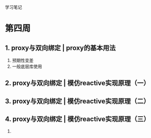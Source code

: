 学习笔记

# 第四周
## 1. proxy与双向绑定 | proxy的基本用法
1. 预期性变差
2. 一般底层库使用
## 2. proxy与双向绑定 | 模仿reactive实现原理（一）

## 3. proxy与双向绑定 | 模仿reactive实现原理（二）

## 4. proxy与双向绑定 | 模仿reactive实现原理（三）
1. 